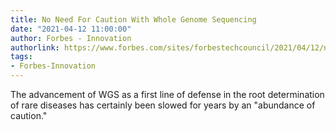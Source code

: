 ```yaml
---
title: No Need For Caution With Whole Genome Sequencing
date: "2021-04-12 11:00:00"
author: Forbes - Innovation
authorlink: https://www.forbes.com/sites/forbestechcouncil/2021/04/12/no-need-for-caution-with-whole-genome-sequencing/
tags:
- Forbes-Innovation
---
```

The advancement of WGS as a first line of defense in the root determination of rare diseases has certainly been slowed for years by an "abundance of caution."